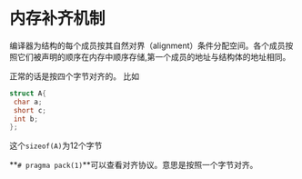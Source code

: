 # 内存补齐机制

编译器为结构的每个成员按其自然对界（alignment）条件分配空间。各个成员按照它们被声明的顺序在内存中顺序存储,第一个成员的地址与结构体的地址相同。

正常的话是按四个字节对齐的。
比如

```C++
struct A{
 char a;
 short c;
 int b;
};
```

这个`sizeof(A)`为12个字节

**`# pragma pack(1)`**可以查看对齐协议。意思是按照一个字节对齐。
